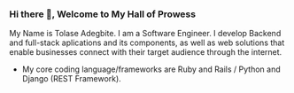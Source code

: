### Hi there 👋, Welcome to My Hall of Prowess 
My Name is Tolase Adegbite. I am a Software Engineer. I develop Backend and full-stack aplications and its components, as well as web solutions that enable businesses connect with their target audience through the internet.

- My core coding language/frameworks are Ruby and Rails / Python and Django (REST Framework).
